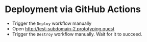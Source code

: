 # Deployment via GitHub Actions

- Trigger the `Deploy` workflow manually
- Open http://test-subdomain-2.prototyping.quest
- Trigger the `Destroy` workflow manually. Wait for it to succeed.
